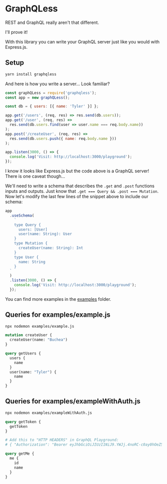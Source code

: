 # GraphQLess

REST and GraphQL really aren't that different.

I'll prove it!

With this library you can write your GraphQL server just like you would with Express.js.

## Setup

```bash
yarn install graphqless
```

And here is how you write a server... Look familiar?

```jsx
const graphQLess = require('graphqless');
const app = new graphQLess();

const db = { users: [{ name: 'Tyler' }] };

app.get('/users', (req, res) => res.send(db.users));
app.get('/user', (req, res) =>
  res.send(db.users.find(user => user.name === req.body.name))
);
app.post('/createUser', (req, res) =>
  res.send(db.users.push({ name: req.body.name }))
);

app.listen(3000, () => {
  console.log('Visit: http://localhost:3000/playground');
});
```

I know it looks like Express.js but the code above is a GraphQL server! There is one caveat though...

We'll need to write a schema that describes the `.get` and `.post` functions inputs and outputs.
Just know that `.get === Query && .post === Mutation`. Now let's modify the last few lines of the snippet above to include our schema:

```jsx
app
  .useSchema(
    `
    type Query {
      users: [User]
      user(name: String): User
    }
    type Mutation {
      createUser(name: String): Int
    }
    type User {
      name: String
    }
  `
  )
  .listen(3000, () => {
    console.log('Visit: http://localhost:3000/playground');
  });
```

You can find more examples in the [examples](/examples) folder.

## Queries for examples/example.js

```bash
npx nodemon examples/example.js
```

```graphql
mutation createUser {
  createUser(name: "Buchea")
}

query getUsers {
  users {
    name
  }
  user(name: "Tyler") {
    name
  }
}
```

## Queries for examples/exampleWithAuth.js

```bash
npx nodemon examples/exampleWithAuth.js
```

```graphql
query getToken {
  getToken
}

# Add this to "HTTP HEADERS" in GraphQL Playground:
# { "Authorization": "Bearer eyJhbGciOiJIUzI1NiJ9.YWJj.4noRC-c0ay0hOeZ5Cgc80MVS0P4p4FrR2lJFzMNSnE4" }

query getMe {
  me {
    id
    name
  }
}
```
